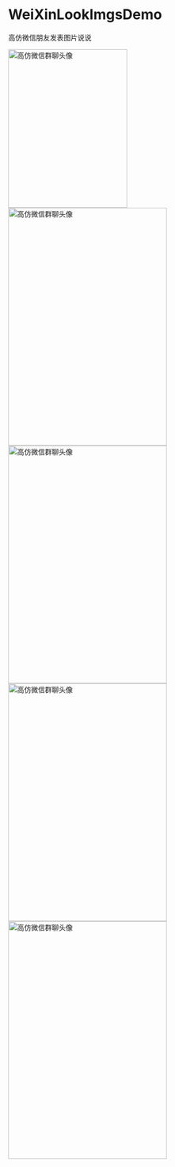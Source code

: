 # WeiXinLookImgsDemo
高仿微信朋友发表图片说说

<img src="https://github.com/Hankkin/WeiXinLookImgsDemo/blob/master/screenshot/screenshot.gif" width = "240" height = "320" alt="高仿微信群聊头像" align=center />

<img src="https://github.com/Hankkin/WeiXinLookImgsDemo/blob/master/screenshot/QQ20151123-0%402x.png" width = "320" height = "480" alt="高仿微信群聊头像" align=center />

<img src="https://github.com/Hankkin/WeiXinLookImgsDemo/blob/master/screenshot/QQ20151123-1%402x.png" width = "320" height = "480" alt="高仿微信群聊头像" align=center />

<img src="https://github.com/Hankkin/WeiXinLookImgsDemo/blob/master/screenshot/QQ20151123-2%402x.png" width = "320" height = "480" alt="高仿微信群聊头像" align=center />

<img src="https://github.com/Hankkin/WeiXinLookImgsDemo/blob/master/screenshot/QQ20151123-3%402x.png" width = "320" height = "480" alt="高仿微信群聊头像" align=center />

